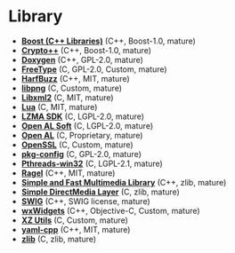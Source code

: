 [comment]: # (autogenerated content, do not edit)
# Library

- **[Boost (C++ Libraries)](boost.md)** (C++, Boost-1.0, mature)
- **[Crypto++](crypto.md)** (C++, Boost-1.0, mature)
- **[Doxygen](doxygen.md)** (C++, GPL-2.0, mature)
- **[FreeType](freetype.md)** (C, GPL-2.0, Custom, mature)
- **[HarfBuzz](harfbuzz.md)** (C++, MIT, mature)
- **[libpng](libpng.md)** (C, Custom, mature)
- **[Libxml2](libxml2.md)** (C, MIT, mature)
- **[Lua](lua.md)** (C, MIT, mature)
- **[LZMA SDK](lzma.md)** (C, LGPL-2.0, mature)
- **[Open AL Soft](open_al_soft.md)** (C, LGPL-2.0, mature)
- **[Open AL](open_al.md)** (C, Proprietary, mature)
- **[OpenSSL](openssl.md)** (C, Custom, mature)
- **[pkg-config](pkgconfig.md)** (C, GPL-2.0, mature)
- **[Pthreads-win32](pthreads_win32.md)** (C, LGPL-2.1, mature)
- **[Ragel](ragel.md)** (C++, MIT, mature)
- **[Simple and Fast Multimedia Library](sfml.md)** (C++, zlib, mature)
- **[Simple DirectMedia Layer](sdl_2.md)** (C, zlib, mature)
- **[SWIG](swig.md)** (C++, SWIG license, mature)
- **[wxWidgets](wxwidgets.md)** (C++, Objective-C, Custom, mature)
- **[XZ Utils](xz.md)** (C, Custom, mature)
- **[yaml-cpp](yaml_cpp.md)** (C++, MIT, mature)
- **[zlib](zlib.md)** (C, zlib, mature)